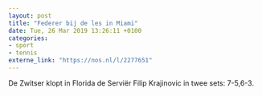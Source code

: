 ```yaml
---
layout: post
title: "Federer bij de les in Miami"
date: Tue, 26 Mar 2019 13:26:11 +0100
categories: 
- sport 
- tennis 
externe_link: "https://nos.nl/l/2277651"
---
```


De Zwitser klopt in Florida de Serviër Filip Krajinovic in twee sets: 7-5,6-3.
